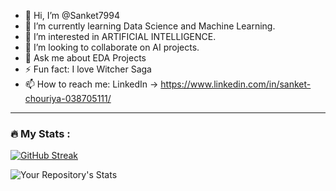 - 👋 Hi, I’m @Sanket7994
- 🌱 I’m currently learning Data Science and Machine Learning.
- 👀 I’m interested in ARTIFICIAL INTELLIGENCE.
- 💞️ I’m looking to collaborate on AI projects.
- 💬 Ask me about EDA Projects
- ⚡ Fun fact: I love Witcher Saga 
- 📫 How to reach me: LinkedIn -> https://www.linkedin.com/in/sanket-chouriya-038705111/

---

### :fire: My Stats :

[![GitHub Streak](https://streak-stats.demolab.com?user=Sanket7994&theme=highcontrast)](https://git.io/streak-stats)


![Your Repository's Stats](https://github-readme-stats.vercel.app/api/top-langs/?username=Sanket7994&theme=highcontrast)
